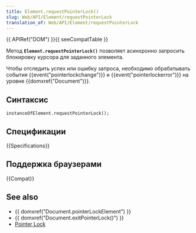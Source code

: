 ```yaml
---
title: Element.requestPointerLock()
slug: Web/API/Element/requestPointerLock
translation_of: Web/API/Element/requestPointerLock
---
```

{{ APIRef("DOM") }}{{ seeCompatTable }}

Метод **`Element.requestPointerLock()`** позволяет асинхронно запросить блокировку курсора для заданного элемента.

Чтобы отследить успех или ошибку запроса, необходимо обрабатывать события {{event("pointerlockchange")}} и {{event("pointerlockerror")}} на уровне {{domxref("Document")}}.

## Синтаксис

```
instanceOfElement.requestPointerLock();
```

## Спецификации

{{Specifications}}

## Поддержка браузерами

{{Compat}}

## See also

- {{ domxref("Document.pointerLockElement") }}
- {{ domxref("Document.exitPointerLock()") }}
- [Pointer Lock](/ru/docs/Web/API/Pointer_Lock_API)
